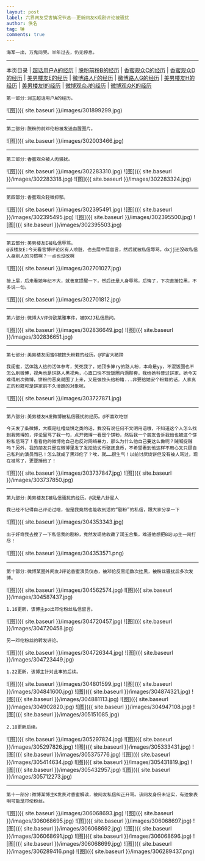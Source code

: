 ```yaml
---
layout: post
label: 六界网友受害情况节选——更新网友K观剧评论被骚扰
author: 佚名
tag: 锤
comments: true
---
```


    海军一出，万鬼同哭。半年过去，仍无停息。

---

本页目录 \| [超话用户A的经历](#dxjja) \| [脱粉前粉B的经历](#dxjjb) \| [香蜜观众C的经历](#dxjjc) \| [香蜜观众D的经历](#dxjjd) \| [美男楼友E的经历](#dxjje) \| [微博路人F的经历](#dxjjf)  \| [微博路人G的经历](#dxjjg) \| [美男楼友H的经历](#dxjjh)  \| [美男楼友I的经历](#dxjji) \| [微博观众J的经历](#dxjjj)  \| [微博观众K的经历](#dxjjk) 


<a class="anchor" name="dxjja"></a>

    第一部分:润玉超话用户A的经历。
    

![图]({{ site.baseurl }}/images/301899299.jpg)


---

<a class="anchor" name="dxjjb"></a>

    第二部分:脱粉的前邓伦粉被发送血腥图片。

![图]({{ site.baseurl }}/images/302003466.jpg)

---

<a class="anchor" name="dxjjc"></a>

    第三部分:香蜜观众被人肉骚扰。

![图]({{ site.baseurl }}/images/302283310.jpg)
![图]({{ site.baseurl }}/images/302283318.jpg)
![图]({{ site.baseurl }}/images/302283324.jpg)

---

<a class="anchor" name="dxjjd"></a>

    第四部分:香蜜观众轻微抑郁。

![图]({{ site.baseurl }}/images/302395491.jpg)
![图]({{ site.baseurl }}/images/302395495.jpg)
![图]({{ site.baseurl }}/images/302395500.jpg)
![图]({{ site.baseurl }}/images/302395503.jpg)

---

<a class="anchor" name="dxjje"></a>

    第五部分:美男楼友E被私信辱骂。
    @该楼友E:今天看官博评论区有人喷脏，也去层中层留言，然后就被私信辱骂，dxjj还没改私信人身别人的习惯啊？一点也没改啊

![图]({{ site.baseurl }}/images/302701027.jpg)

    接上层，后来看她年纪不大，就善意提醒一下，然后还是人身辱骂，后悔了，下次直接拉黑，不多说一句。

![图]({{ site.baseurl }}/images/302701812.jpg)

---

<a class="anchor" name="dxjjf"></a>

    第六部分:微博大V评价欧莱雅事件，被DXJJ私信质问。
    
    
![图]({{ site.baseurl }}/images/302836649.jpg)
![图]({{ site.baseurl }}/images/302836651.jpg)


---

<a class="anchor" name="dxjjg"></a>

    第七部分:美男楼友闺蜜G被按头粉籍的经历。@宇宙大猪蹄
    
    我闺蜜，活体路人给的活体参考，笑死我了，她顶多算ry的路人粉，本命是yy，不混饭圈也不怎么刷微博，视角也是饼路人黑视角，心直口快不玩饭圈内涵那套，我给她科普过饼家，她今天难得刷次微博，饼粉的恶臭就围了上来，又是强按头给粉籍...非要给她安个粉籍的话，人家真正的粉籍可是饼家前不久滑跪的对象呢。
    
![图]({{ site.baseurl }}/images/303727871.jpg)


---

<a class="anchor" name="dxjjh"></a>

    第八部分:美男楼友H发微博被私信骚扰的经历。@不喜欢吃饼
    
    今天发了条微博，大概是吐槽烧饼之类的话，我没有说任何不文明用语哦，不知道这个人怎么找到我微博的，评论里骂了我一句，点开微博一看是个饼粉，然后我一个朋友告诉我他也被这个饼粉私信骂了！看看他的微博他自己也反对网络暴力，那么为什么他自己要这么做呢？贼喊捉贼吗？另外，我的朋友只是在微博里发了发拒绝劣币驱逐良币，不希望看到他这样不用心又只顾自己私利的演员而已！怎么就成了黑邓伦了？唉，就……很生气！以前讨厌烧饼但没有被人骂过，现在被骂了，更要捶他了！
    
![图]({{ site.baseurl }}/images/303737847.jpg)
![图]({{ site.baseurl }}/images/303737850.jpg)

---

<a class="anchor" name="dxjji"></a>

    第九部分:美男楼友I被私信骚扰的经历。@我是八卦星人
    
    我已经不记得自己评论过啥，但是我竟然也能收到活的“剧粉”的私信，跟大家分享一下
    
![图]({{ site.baseurl }}/images/304353343.jpg)

    出于好奇我去搜了一下私信我的剧粉，竟然发现他收藏了润玉合集，难道他想把B站up主一网打尽！

![图]({{ site.baseurl }}/images/304353571.png)



---

<a class="anchor" name="dxjjj"></a>

    第十部分:微博某圈外网友J评论香蜜演员仪态，被邓伦反黑组数次挂黑，被粉丝骚扰后多次发博。
    
![图]({{ site.baseurl }}/images/304562574.jpg)
![图]({{ site.baseurl }}/images/304587437.jpg)

    1.16更新，该博主po出邓伦粉丝私信留言。
    
![图]({{ site.baseurl }}/images/304720457.jpg)
![图]({{ site.baseurl }}/images/304720458.jpg)

    另一邓伦粉丝的转发评论。

![图]({{ site.baseurl }}/images/304726344.jpg)
![图]({{ site.baseurl }}/images/304723449.jpg)

    1.22更新，该博主针对此事的后续。
    
![图]({{ site.baseurl }}/images/304801599.jpg)
![图]({{ site.baseurl }}/images/304841600.jpg)
![图]({{ site.baseurl }}/images/304874321.jpg)
![图]({{ site.baseurl }}/images/304881113.jpg)
![图]({{ site.baseurl }}/images/304902820.jpg)
![图]({{ site.baseurl }}/images/304947108.jpg)
![图]({{ site.baseurl }}/images/305151085.jpg)

    2.18更新后续。
    
![图]({{ site.baseurl }}/images/305297824.jpg)
![图]({{ site.baseurl }}/images/305297826.jpg)
![图]({{ site.baseurl }}/images/305333431.jpg)
![图]({{ site.baseurl }}/images/305375776.jpg)
![图]({{ site.baseurl }}/images/305414634.jpg)
![图]({{ site.baseurl }}/images/305431819.jpg)
![图]({{ site.baseurl }}/images/305432957.jpg)
![图]({{ site.baseurl }}/images/305712273.jpg)


---

<a class="anchor" name="dxjjk"></a>

    第十一部分:微博某博主K发表对香蜜解读，被网友私信纠正开骂。该网友身份未证实，有迹象表明可能是邓伦粉丝。
    
![图]({{ site.baseurl }}/images/306068693.jpg)
![图]({{ site.baseurl }}/images/306068695.jpg)
![图]({{ site.baseurl }}/images/306068697.jpg)
![图]({{ site.baseurl }}/images/306068692.jpg)
![图]({{ site.baseurl }}/images/306068691.jpg)
![图]({{ site.baseurl }}/images/306068696.jpg)
![图]({{ site.baseurl }}/images/306068699.jpg)
![图]({{ site.baseurl }}/images/306289416.png)
![图]({{ site.baseurl }}/images/306289437.png)
